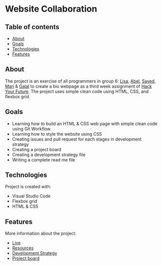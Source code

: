 # Website Collaboration

## Table of contents
- [About](#About)
- [Goals](#Goals)
- [Technologies](#technologies)
- [Features](#features)


## About
The project is an exercise of all programmers in group 6: [Lisa](https://github.com/lisarosaa), [Abel](https://github.com/abelRoland), [Sayed](https://github.com/Sayed94h), [Mari](https://github.com/meowri) & [Galal](https://github.com/galalkoro) to create a bio webpage as a third week assignment of [Hack Your Future](https://hackyourfuture.be/). The project uses simple clean code using HTML, CSS, and flexbox grid.
	
## Goals

- Learning how to build an HTML & CSS web page with simple clean code using Git Workflow.
- Learning how to style the website using CSS
- Creating issues and pull request for each stages in development strategy
- Creating a project board
- Creating a development strategy file
- Writing a complete read me file



## Technologies
Project is created with:
- Visual Studio Code
- Flexbox grid
- HTML & CSS


## Features
More information about the project:
- [Live](https://lisarosaa.github.io/website-collaboration/)
- [Resources](hhttps://github.com/lisarosaa/website-collaboration)
- [Development Strategy](https://github.com/lisarosaa/website-collaboration/blob/master/development-strategy.md)
- [Project board](https://github.com/lisarosaa/website-collaboration/projects/1)